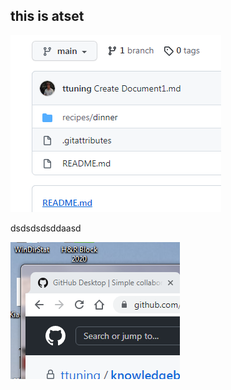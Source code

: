 ##  this is atset



![image-20211014174143687](images/image-20211014174143687-16342477115001.png)

dsdsdsdsddaasd

![image-20211014174234699](images/image-20211014174234699.png)
